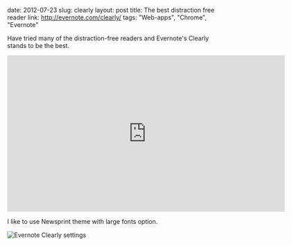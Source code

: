 date: 2012-07-23
slug: clearly
layout: post
title: The best distraction free reader
link: http://evernote.com/clearly/
tags: "Web-apps", "Chrome", "Evernote"


Have tried many of the distraction-free readers and Evernote's Clearly stands to be the best.

<iframe width="640" height="360" src="http://www.youtube.com/embed/JL002jzMsvU?feature=player_detailpage" frameborder="0" allowfullscreen="allowfullscreen"> </iframe>

I like to use Newsprint theme with large fonts option.

![Evernote Clearly settings](http://fully-faltoo.com/static/uploads/clearly-settings.png)
